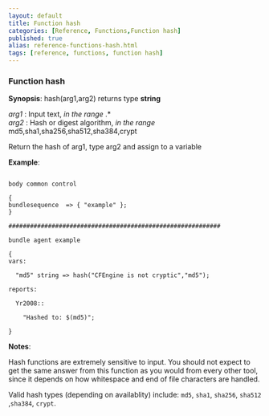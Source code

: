 ```yaml
---
layout: default
title: Function hash
categories: [Reference, Functions,Function hash]
published: true
alias: reference-functions-hash.html
tags: [reference, functions, function hash]
---
```


### Function hash

**Synopsis**: hash(arg1,arg2) returns type **string**

  
 *arg1* : Input text, *in the range* .\*   
 *arg2* : Hash or digest algorithm, *in the range*
md5,sha1,sha256,sha512,sha384,crypt   

Return the hash of arg1, type arg2 and assign to a variable

**Example**:  
   

```cf3

body common control

{
bundlesequence  => { "example" };
}

###########################################################

bundle agent example

{     
vars:

  "md5" string => hash("CFEngine is not cryptic","md5");

reports:

  Yr2008::

    "Hashed to: $(md5)";

}
```

**Notes**:  
   

Hash functions are extremely sensitive to input. You should not expect
to get the same answer from this function as you would from every other
tool, since it depends on how whitespace and end of file characters are
handled.

Valid hash types (depending on availablity) include: `md5`, `sha1`,
`sha256`, `sha512` ,`sha384`, `crypt`.
